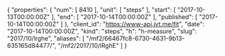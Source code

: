 {
  "properties": {
    "num": [
      8410
    ],
    "unit": [
      "steps"
    ],
    "start": [
      "2017-10-13T00:00:00Z"
    ],
    "end": [
      "2017-10-14T00:00:00Z"
    ],
    "published": [
      "2017-10-14T00:00:00Z"
    ]
  },
  "client_id": "https://www-api.jvt.me/fit",
  "date": "2017-10-14T00:00:00Z",
  "kind": "steps",
  "h": "h-measure",
  "slug": "2017/10/lrghe",
  "aliases": [
    "/mf2/66467fc8-6730-4631-9b13-635165d84477/",
    "/mf2/2017/10/lRghE"
  ]
}
